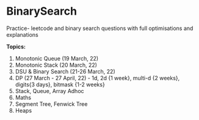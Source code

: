 # BinarySearch
Practice- leetcode and binary search questions with full optimisations and explanations <br />

**Topics:**
1. Monotonic Queue (19 March, 22)
2. Monotonic Stack (20 March, 22)
3. DSU & Binary Search (21-26 March, 22)
4. DP (27 March - 27 April, 22) - 1d, 2d {1 week}, multi-d {2 weeks}, digits{3 days}, bitmask {1-2 weeks}
5. Stack, Queue, Array Adhoc
6. Maths
7. Segment Tree, Fenwick Tree
8. Heaps
